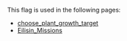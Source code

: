 This flag is used in the following pages:
 - [choose_plant_growth_target](../events/choose_plant_growth_target.md)
 - [Eilisin_Missions](../missions/Eilisin_Missions.md)
